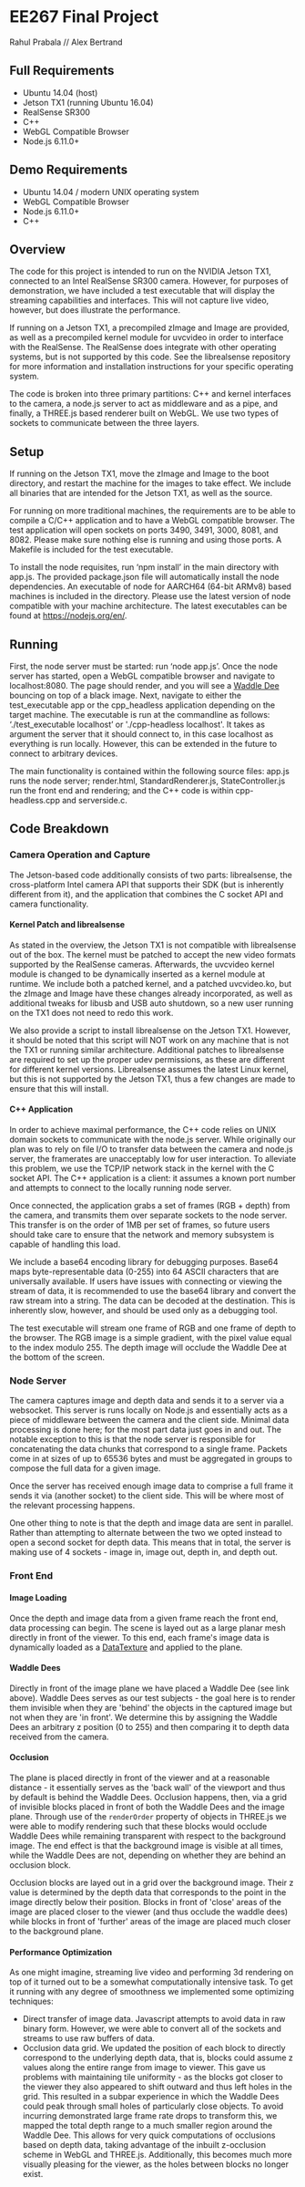 # EE267 Final Project
Rahul Prabala // Alex Bertrand

## Full Requirements  
- Ubuntu 14.04 (host)
- Jetson TX1 (running Ubuntu 16.04)
- RealSense SR300 
- C++
- WebGL Compatible Browser
- Node.js 6.11.0+
 
## Demo Requirements
- Ubuntu 14.04 / modern UNIX operating system
- WebGL Compatible Browser
- Node.js 6.11.0+
- C++

 
## Overview
The code for this project is intended to run on the NVIDIA Jetson TX1, connected to an Intel RealSense SR300 camera. However, for purposes of demonstration, we have included a test executable that will display the streaming capabilities and interfaces. This will not capture live video, however, but does illustrate the performance.
 
If running on a Jetson TX1, a precompiled zImage and Image are provided, as well as a precompiled kernel module for uvcvideo in order to interface with the RealSense. The RealSense does integrate with other operating systems, but is not supported by this code. See the librealsense repository for more information and installation instructions for your specific operating system.
 
The code is broken into three primary partitions: C++ and kernel interfaces to the camera, a node.js server to act as middleware and as a pipe, and finally, a THREE.js based renderer built on WebGL. We use two types of sockets to communicate between the three layers.
 
 
## Setup
If running on the Jetson TX1, move the zImage and Image to the boot directory, and restart the machine for the images to take effect. We include all binaries that are intended for the Jetson TX1, as well as the source.
 
For running on more traditional machines, the requirements are to be able to compile a C/C++ application and to have a WebGL compatible browser. The test application will open sockets on ports 3490, 3491, 3000, 8081, and 8082. Please make sure nothing else is running and using those ports. A Makefile is included for the test executable.
 
 
To install the node requisites, run ‘npm install’ in the main directory with app.js. The provided package.json file will automatically install the node dependencies. An executable of node for AARCH64 (64-bit ARMv8) based machines is included in the directory. Please use the latest version of node compatible with your machine architecture. The latest executables can be found at https://nodejs.org/en/.

 
## Running
First, the node server must be started: run ‘node app.js’. Once the node server has started, open a WebGL compatible browser and navigate to localhost:8080. The page should render, and you will see a [Waddle Dee](http://kirby.wikia.com/wiki/Waddle_Dee) bouncing on top of a black image. Next, navigate to either the test_executable app or the cpp_headless application depending on the target machine. The executable is run at the commandline as follows: ‘./test_executable localhost’ or './cpp-headless localhost'. It takes as argument the server that it should connect to, in this case localhost as everything is run locally. However, this can be extended in the future to connect to arbitrary devices.

The main functionality is contained within the following source files: app.js runs the node server; render.html, StandardRenderer.js, StateController.js run the front end and rendering; and the C++ code is within cpp-headless.cpp and serverside.c. 

## Code Breakdown
### Camera Operation and Capture
 
The Jetson-based code additionally consists of two parts: librealsense, the cross-platform Intel camera API that supports their SDK (but is inherently different from it), and the application that combines the C socket API and camera functionality.
 
#### Kernel Patch and librealsense
As stated in the overview, the Jetson TX1 is not compatible with librealsense out of the box. The kernel must be patched to accept the new video formats supported by the RealSense cameras. Afterwards, the uvcvideo kernel module is changed to be dynamically inserted as a kernel module at runtime. We include both a patched kernel, and a patched uvcvideo.ko, but the zImage and Image have these changes already incorporated, as well as additional tweaks for libusb and USB auto shutdown, so a new user running on the TX1 does not need to redo this work. 
 
We also provide a script to install librealsense on the Jetson TX1. However, it should be noted that this script will NOT work on any machine that is not the TX1 or running similar architecture. Additional patches to librealsense are required to set up the proper udev permissions, as these are different for different kernel versions. Librealsense assumes the latest Linux kernel, but this is not supported by the Jetson TX1, thus a few changes are made to ensure that this will install.
 
#### C++ Application
In order to achieve maximal performance, the C++ code relies on UNIX domain sockets to communicate with the node.js server. While originally our plan was to rely on file I/O to transfer data between the camera and node.js server, the framerates are unacceptably low for user interaction. To alleviate this problem, we use the TCP/IP network stack in the kernel with the C socket API. The C++ application is a client: it assumes a known port number and attempts to connect to the locally running node server. 
 
Once connected, the application grabs a set of frames (RGB + depth) from the camera, and transmits them over separate sockets to the node server. This transfer is on the order of 1MB per set of frames, so future users should take care to ensure that the network and memory subsystem is capable of handling this load. 
 
We include a base64 encoding library for debugging purposes. Base64 maps byte-representable data (0-255) into 64 ASCII characters that are universally available. If users have issues with connecting or viewing the stream of data, it is recommended to use the base64 library and convert the raw stream into a string. The data can be decoded at the destination. This is inherently slow, however, and should be used only as a debugging tool.

The test executable will stream one frame of RGB and one frame of depth to the browser. The RGB image is a simple gradient, with the pixel value equal to the index modulo 255. The depth image will occlude the Waddle Dee at the bottom of the screen.


### Node Server
The camera captures image and depth data and sends it to a server via a websocket. This server is runs locally on Node.js and essentially acts as a piece of middleware between the camera and the client side. Minimal data processing is done here; for the most part data just goes in and out. The notable exception to this is that the node server is responsible for concatenating the data chunks that correspond to a single frame. Packets come in at sizes of up to 65536 bytes and must be aggregated in groups to compose the full data for a given image.

Once the server has received enough image data to comprise a full frame it sends it via (another socket) to the client side. This will be where most of the relevant processing happens.

One other thing to note is that the depth and image data are sent in parallel. Rather than attempting to alternate between the two we opted instead to open a second socket for depth data. This means that in total, the server is making use of 4 sockets - image in, image out, depth in, and depth out.

### Front End
#### Image Loading
Once the depth and image data from a given frame reach the front end, data processing can begin. The scene is layed out as a large planar mesh directly in front of the viewer. To this end, each frame's image data is dynamically loaded as a [DataTexture](https://threejs.org/docs/#api/textures/DataTexture) and applied to the plane.

#### Waddle Dees
Directly in front of the image plane we have placed a Waddle Dee (see link above). Waddle Dees serves as our test subjects - the goal here is to render them invisible when they are 'behind' the objects in the captured image but not when they are 'in front'. We determine this by assigning the Waddle Dees an arbitrary z position (0 to 255) and then comparing it to depth data received from the camera.

#### Occlusion
The plane is placed directly in front of the viewer and at a reasonable distance - it essentially serves as the 'back wall' of the viewport and thus by default is behind the Waddle Dees. Occlusion happens, then, via a grid of invisible blocks placed in front of both the Waddle Dees and the image plane. Through use of the `renderOrder` property of objects in THREE.js we were able to modify rendering such that these blocks would occlude Waddle Dees while remaining transparent with respect to the background image. The end effect is that the background image is visible at all times, while the Waddle Dees are not, depending on whether they are behind an occlusion block.

Occlusion blocks are layed out in a grid over the background image. Their z value is determined by the depth data that corresponds to the point in the image directly below their position. Blocks in front of 'close' areas of the image are placed closer to the viewer (and thus occlude the waddle dees) while blocks in front of 'further' areas of the image are placed much closer to the background plane.

#### Performance Optimization
As one might imagine, streaming live video and performing 3d rendering on top of it turned out to be a somewhat computationally intensive task. To get it running with any degree of smoothness we implemented some optimizing techniques:
- Direct transfer of image data. Javascript attempts to avoid data in raw binary form. However, we were able to convert all of the sockets and streams to use raw buffers of data.
- Occlusion data grid. We updated the position of each block to directly correspond to the underlying depth data, that is, blocks could assume z values along the entire range from image to viewer. This gave us problems with maintaining tile uniformity - as the blocks got closer to the viewer they also appeared to shift outward and thus left holes in the grid. This resulted in a subpar experience in which the Waddle Dees could peak through small holes of particularly close objects. To avoid incurring demonstrated large frame rate drops to transform this, we mapped the total depth range to a much smaller region around the Waddle Dee. This allows for very quick computations of occlusions based on depth data, taking advantage of the inbuilt z-occlusion scheme in WebGL and THREE.js. Additionally, this becomes much more visually pleasing for the viewer, as the holes between blocks no longer exist.
